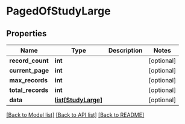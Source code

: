 # PagedOfStudyLarge

## Properties
Name | Type | Description | Notes
------------ | ------------- | ------------- | -------------
**record_count** | **int** |  | [optional] 
**current_page** | **int** |  | [optional] 
**max_records** | **int** |  | [optional] 
**total_records** | **int** |  | [optional] 
**data** | [**list[StudyLarge]**](StudyLarge.md) |  | [optional] 

[[Back to Model list]](../README.md#documentation-for-models) [[Back to API list]](../README.md#documentation-for-api-endpoints) [[Back to README]](../README.md)



